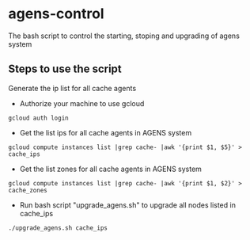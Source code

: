 # agens-control
The bash script to control the starting, stoping and upgrading of agens system

## Steps to use the script
Generate the ip list for all cache agents
* Authorize your machine to use gcloud
```
gcloud auth login
```
* Get the list ips for all cache agents in AGENS system
```
gcloud compute instances list |grep cache- |awk '{print $1, $5}' > cache_ips
```
* Get the list zones for all cache agents in AGENS system
```
gcloud compute instances list |grep cache- |awk '{print $1, $2}' > cache_zones
```
* Run bash script "upgrade_agens.sh" to upgrade all nodes listed in cache_ips
```
./upgrade_agens.sh cache_ips
```
